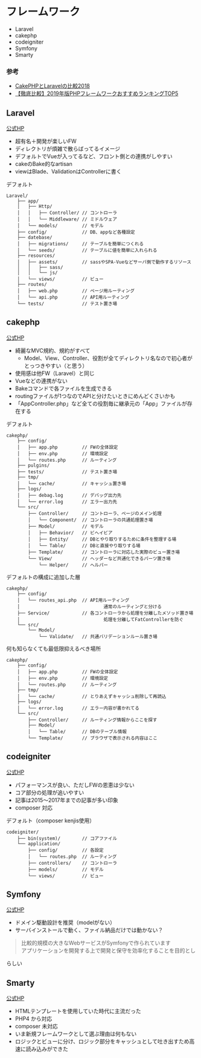 # フレームワーク
- Laravel
- cakephp
- codeigniter
- Symfony
- Smarty

### 参考
- [CakePHPとLaravelの比較2018](https://crieit.net/posts/CakePHP-Laravel-2018)
- [【徹底比較】2019年版PHPフレームワークおすすめランキングTOP5](https://www.sejuku.net/blog/4016)

## Laravel
[公式HP](https://laravel.com/)

- 超有名＋開発が楽しいFW
- ディレクトリが煩雑で散らばってるイメージ
- デフォルトでVueが入ってるなど、フロント側との連携がしやすい
- cakeのBake的なartisan
- viewはBlade、ValidationはControllerに書く

デフォルト

```
Laravel/
    ├── app/
    │   ├── Http/
    │   │   ├── Controller/ // コントローラ
    │   │   └── Middleware/ // ミドルウェア
    │   └── models/         // モデル
    ├── config/             // DB、appなど各種設定
    ├── datebase/
    │   ├── migrations/     // テーブルを簡単につくれる
    │   └── seeds/          // テーブルに値を簡単に入れられる
    ├── resources/
    │   ├── assets/         // sassやSPA-Vueなどサーバ側で動作するリソース
    │   │   ├── sass/
    │   │   └── js/
    │   └── views/          // ビュー
    ├── routes/
    │   ├── web.php         // ページ用ルーティング
    │   └── api.php         // API用ルーティング
    └── tests/              // テスト置き場
```

## cakephp
[公式HP](https://cakephp.org/jp)

- 綺麗なMVC規約、規約がすべて
    - Model、View、Controller、役割が全てディレクトリ名なので初心者がとっつきやすい（と思う）
- 使用感は他FW（Laravel）と同じ
- Vueなどの連携がない
- Bakeコマンドで各ファイルを生成できる
- routingファイルが1つなのでAPIと分けたいときにめんどくさいかも
- 「AppController.php」など全ての役割毎に継承元の「App」ファイルが存在する

デフォルト

```
cakephp/
    ├── config/
    │   ├── app.php         // FWの全体設定
    │   ├── env.php         // 環境設定
    │   └── routes.php      // ルーティング
    ├── pulgins/
    ├── tests/              // テスト置き場
    ├── tmp/
    │   └── cache/          // キャッシュ置き場
    ├── logs/
    │   ├── debag.log       // デバッグ出力先
    │   └── error.log       // エラー出力先
    └── src/
        ├── Controller/     // コントローラ、ページのメイン処理
        │   └── Component/  // コントローラの共通処理置き場
        ├── Model/          // モデル
        │   ├── Behavior/   // ビヘイビア
        │   ├── Entity/     // DBとやり取りするために条件を整理する場
        │   └── Table/      // DBと直接やり取りする場
        ├── Template/       // コントローラに対応した実際のビュー置き場
        └── View/           // ヘッダーなど共通化できるパーツ置き場
            └── Helper/     // ヘルパー
```

デフォルトの構成に追加した層

```
cakephp/
    ├── config/
    │   └── routes_api.php  // API用ルーティング
    │                               通常のルーティングと分ける
    ├── Service/            // 各コントローラから処理を分離したメソッド置き場
    │                               処理を分離してFatControllerを防ぐ
    └── src/
        └── Model/
            └── Validate/   // 共通バリデーションルール置き場
```

何も知らなくても最低限抑えるべき場所

```
cakephp/
    ├── config/
    │   ├── app.php         // FWの全体設定
    │   ├── env.php         // 環境設定
    │   └── routes.php      // ルーティング
    ├── tmp/
    │   └── cache/          // とりあえずキャッシュ削除して再読込
    ├── logs/
    │   └── error.log       // エラー内容が書かれてる
    └── src/
        ├── Controller/     // ルーティング情報からここを探す
        ├── Model/
        │   └── Table/      // DBのテーブル情報
        └── Template/       // ブラウザで表示される内容はここ
```

## codeigniter
[公式HP](https://www.codeigniter.com/)

- パフォーマンスが良い、ただしFWの恩恵は少ない
- コア部分の処理が追いやすい
- 記事は2015～2017年までの記事が多い印象
- composer 対応

デフォルト（composer kenjis使用）

```
codeigniter/
    ├── bin(system)/        // コアファイル
    └── application/
        ├── config/         // 各設定
        │   └── routes.php  // ルーティング
        ├── controllers/    // コントローラ
        ├── models/         // モデル
        └── views/          // ビュー
```

## Symfony
[公式HP](https://symfony.com/legacy)

- ドメイン駆動設計を推奨（modelがない）
- サーバインストールで動く、ファイル納品だけでは動かない？

> 比較的規模の大きなWebサービスがSymfonyで作られています<br>
> アプリケーションを開発する上で開発と保守を効率化することを目的とし

らしい

## Smarty
[公式HP](https://www.smarty.net/docsv2/ja/)

- HTMLテンプレートを使用していた時代に主流だった
- PHP4 から対応
- composer 未対応
- いま新規フレームワークとして選ぶ理由は何もない
- ロジックとビューに分け、ロジック部分をキャッシュとして吐き出すため高速に読み込みができた
